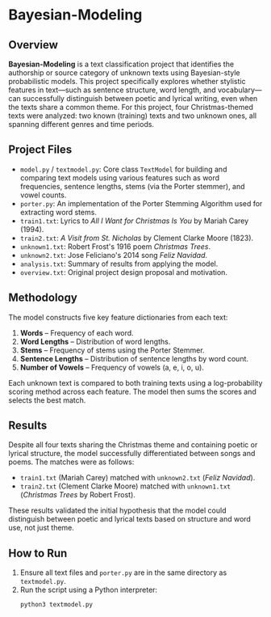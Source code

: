 # Bayesian-Modeling

## Overview

**Bayesian-Modeling** is a text classification project that identifies the authorship or source category of unknown texts using Bayesian-style probabilistic models. This project specifically explores whether stylistic features in text—such as sentence structure, word length, and vocabulary—can successfully distinguish between poetic and lyrical writing, even when the texts share a common theme. For this project, four Christmas-themed texts were analyzed: two known (training) texts and two unknown ones, all spanning different genres and time periods.

## Project Files

- `model.py` / `textmodel.py`: Core class `TextModel` for building and comparing text models using various features such as word frequencies, sentence lengths, stems (via the Porter stemmer), and vowel counts.
- `porter.py`: An implementation of the Porter Stemming Algorithm used for extracting word stems.
- `train1.txt`: Lyrics to *All I Want for Christmas Is You* by Mariah Carey (1994).
- `train2.txt`: *A Visit from St. Nicholas* by Clement Clarke Moore (1823).
- `unknown1.txt`: Robert Frost's 1916 poem *Christmas Trees*.
- `unknown2.txt`: Jose Feliciano's 2014 song *Feliz Navidad*.
- `analysis.txt`: Summary of results from applying the model.
- `overview.txt`: Original project design proposal and motivation.

## Methodology

The model constructs five key feature dictionaries from each text:

1. **Words** – Frequency of each word.
2. **Word Lengths** – Distribution of word lengths.
3. **Stems** – Frequency of stems using the Porter Stemmer.
4. **Sentence Lengths** – Distribution of sentence lengths by word count.
5. **Number of Vowels** – Frequency of vowels (a, e, i, o, u).

Each unknown text is compared to both training texts using a log-probability scoring method across each feature. The model then sums the scores and selects the best match.

## Results

Despite all four texts sharing the Christmas theme and containing poetic or lyrical structure, the model successfully differentiated between songs and poems. The matches were as follows:

- `train1.txt` (Mariah Carey) matched with `unknown2.txt` (*Feliz Navidad*).
- `train2.txt` (Clement Clarke Moore) matched with `unknown1.txt` (*Christmas Trees* by Robert Frost).

These results validated the initial hypothesis that the model could distinguish between poetic and lyrical texts based on structure and word use, not just theme.

## How to Run

1. Ensure all text files and `porter.py` are in the same directory as `textmodel.py`.
2. Run the script using a Python interpreter:
   ```bash
   python3 textmodel.py
